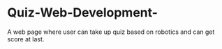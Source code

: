# Quiz-Web-Development-
A web page where user can take up quiz based on robotics and can get score at last.
